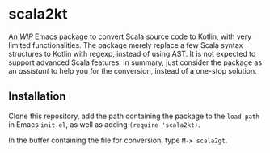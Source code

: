 # scala2kt

An *WIP* Emacs package to convert Scala source code to Kotlin, with
very limited functionalities. The package merely replace a few Scala
syntax structures to Kotlin with regexp, instead of using AST. It is
not expected to support advanced Scala features. In summary, just
consider the package as an *assistant* to help you for the conversion,
instead of a one-stop solution.

## Installation

Clone this repository, add the path containing the package to the
`load-path` in Emacs `init.el`, as well as adding `(require
'scala2kt)`.

In the buffer containing the file for conversion, type `M-x scala2gt`.
